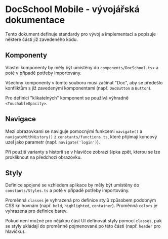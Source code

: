 # DocSchool Mobile - vývojářská dokumentace

Tento dokument definuje standardy pro vývoj a implementaci a popisuje některé části již zavedeného kódu.

## Komponenty

Vlastní komponenty by měly být umístěny do `components/DocSchool.tsx` a poté v případě potřeby importovány.

Všechny komponenty v tomto souboru musí začínat "Doc", aby se předešlo konfliktům s již zavedenými komponentami (např. `DocButton` a `Button`).

Pro definici "klikatelných" komponent se používá výhradně `<TouchableOpacity>`.

## Navigace

Mezi obrazovkami se naviguje pomocnými funkcemi `navigate()` a `navigateWithHistory()` z `constants/functions.ts`, které přijímají koncový uzel jako parametr (např. `navigate('login')`).

Při použití varianty s historií se v hlavičce zobrazí šipka zpět, kterou se lze prokliknout na předchozí obrazovku.

## Styly

Definice spojené se vzhledem aplikace by měly být umístěny do `constants/Styles.ts` a poté v případě potřeby importovány.

Proměnná `classes` je vyhrazená pro definice stylů způsobem podobným CSS knihovnám (např. `bold`, `highlighted`, `container`). Proměnná `colors` je vyhrazena pro definice barev.

Pokud není možné pro nějakou část UI definovat styly pomocí `classes`, pak se styly ukládají do proměnné pojmenované po této části (např. `header` pro hlavičku).
